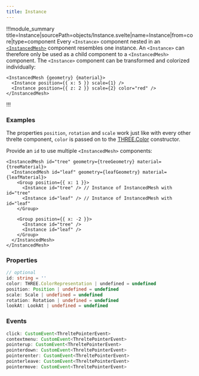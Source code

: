 ```yaml
---
title: Instance
---
```


!!!module_summary title=Instance|sourcePath=objects/Instance.svelte|name=Instance|from=core|type=component
Every `<Instance>` component nested in an [`<InstancedMesh>`](/core/instanced-mesh) component resembles one instance. An `<Instance>` can therefore only be used as a child component to a `<InstancedMesh>` component. The `<Instance>` component can be transformed and colorized individually:

```svelte
<InstancedMesh {geometry} {material}>
  <Instance position={{ x: 5 }} scale={1} />
  <Instance position={{ z: 2 }} scale={2} color="red" />
</InstancedMesh>
```

!!!

### Examples

The properties `position`, `rotation` and `scale` work just like with every other threlte component, `color` is passed on to the [THREE.Color](https://threejs.org/#api/en/math/Color) constructor.

Provide an `id` to use multiple `<InstancedMesh>` components:

```svelte
<InstancedMesh id="tree" geometry={treeGeometry} material={treeMaterial}>
  <InstancedMesh id="leaf" geometry={leafGeometry} material={leafMaterial}>
    <Group position={{ x: 1 }}>
      <Instance id="tree" /> // Instance of InstancedMesh with id="tree"
      <Instance id="leaf" /> // Instance of InstancedMesh with id="leaf"
    </Group>

    <Group position={{ x: -2 }}>
      <Instance id="tree" />
      <Instance id="leaf" />
    </Group>
  </InstancedMesh>
</InstancedMesh>
```

### Properties

```ts
// optional
id: string = ''
color: THREE.ColorRepresentation | undefined = undefined
position: Position | undefined = undefined
scale: Scale | undefined = undefined
rotation: Rotation | undefined = undefined
lookAt: LookAt | undefined = undefined
```

### Events

```ts
click: CustomEvent<ThreltePointerEvent>
contextmenu: CustomEvent<ThreltePointerEvent>
pointerup: CustomEvent<ThreltePointerEvent>
pointerdown: CustomEvent<ThreltePointerEvent>
pointerenter: CustomEvent<ThreltePointerEvent>
pointerleave: CustomEvent<ThreltePointerEvent>
pointermove: CustomEvent<ThreltePointerEvent>
```
